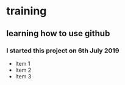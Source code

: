 # training

## learning how to use github

### I started this project on 6th July 2019


- Item 1
- Item 2
- Item 3
